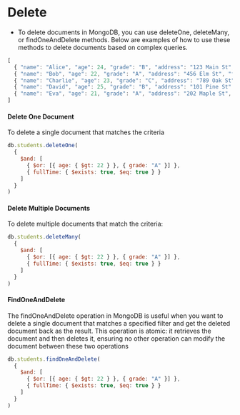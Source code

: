 # Delete

- To delete documents in MongoDB, you can use deleteOne, deleteMany, or findOneAndDelete methods. Below are examples of how to use these methods to delete documents based on complex queries.

```javascript
[
  { "name": "Alice", "age": 24, "grade": "B", "address": "123 Main St", "fullTime": true },
  { "name": "Bob", "age": 22, "grade": "A", "address": "456 Elm St", "fullTime": true },
  { "name": "Charlie", "age": 23, "grade": "C", "address": "789 Oak St", "fullTime": false },
  { "name": "David", "age": 25, "grade": "B", "address": "101 Pine St" },
  { "name": "Eva", "age": 21, "grade": "A", "address": "202 Maple St", "fullTime": true }
]
```

#### Delete One Document
To delete a single document that matches the criteria
```javascript
db.students.deleteOne(
  {
    $and: [
      { $or: [{ age: { $gt: 22 } }, { grade: "A" }] },
      { fullTime: { $exists: true, $eq: true } }
    ]
  }
)
```

#### Delete Multiple Documents
To delete multiple documents that match the criteria:

```javascript
db.students.deleteMany(
  {
    $and: [
      { $or: [{ age: { $gt: 22 } }, { grade: "A" }] },
      { fullTime: { $exists: true, $eq: true } }
    ]
  }
)
```

#### FindOneAndDelete
The findOneAndDelete operation in MongoDB is useful when you want to delete a single document that matches a specified filter and get the deleted document back as the result. This operation is atomic: it retrieves the document and then deletes it, ensuring no other operation can modify the document between these two operations

```javascript
db.students.findOneAndDelete(
  {
    $and: [
      { $or: [{ age: { $gt: 22 } }, { grade: "A" }] },
      { fullTime: { $exists: true, $eq: true } }
    ]
  }
)
```
